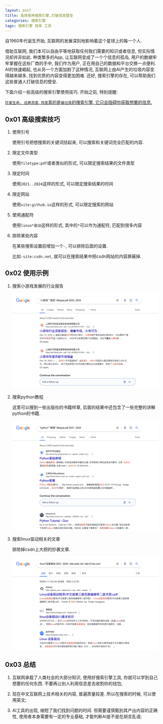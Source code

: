 ```yaml
---
layout: post
title: 高效使用搜索引擎,打破信息壁垒
categories: 搜索引擎
tags: 搜索引擎 效率 工具
---
```


自1960年代诞生开始, 互联网的发展深刻地影响着这个星球上的每一个人.

借助互联网, 我们本可以自由平等地获取任何我们需要的知识或者信息, 但实际情况却并非如此. 种类繁多的App, 让互联网变成了一个个信息的孤岛, 用户的数据牢牢掌握在这些厂商的手中, 我们作为用户, 正在用自己的数据和平台交换一点便利. AI的快速崛起, 也从另一个方面加剧了这种情况, 互联网上由AI产生的垃圾内容变得越来越多, 找到优质的内容变得更加困难. 还好, 搜索引擎的存在, 可以帮助我们这些普通人打破信息的壁垒.

下面介绍一些高级的搜索引擎使用技巧. 开始之前, 特别提醒:

<u>`珍爱生命, 远离百度`, `百度`真的是`最垃圾`的搜索引擎, 它只会阻碍你获取想要的信息.</u>

## 0x01 高级搜索技巧

1. 使用引号

    使用引号把想搜索的关键词括起来, 可以搜索和关键词完全匹配的内容.

2. 限定文件类型

    使用`filetype:pdf`或者类似的形式, 可以限定搜索结果的文件类型

3. 限定时间

    使用`2021..2024`这样的形式, 可以限定搜索结果的时间

4. 限定网站

    使用`site:github.io`这样的形式, 可以限定搜索的网站

5. 使用通配符

    使用`linux*驱动`这样的形式, 其中的`*`可以作为通配符, 匹配到很多内容

6. 排除某些内容

    在某些搜索设置前增加一个`-`, 可以排除后面的设置.

    比如`-site:csdn.net`, 就可以在搜索结果中把csdn网站的内容屏蔽掉.

## 0x02 使用示例

1. 搜索小游戏发展的行业报告

    ![alt text](<../assets/img/posts/2024-03-22-高效使用搜索引擎/1.png>)

2. 搜索python教程

    这里可以搜到一些出版社的书籍样章, 后面的结果中还包含了一些完整的讲解python的书籍.

   ![alt text](<../assets/img/posts/2024-03-22-高效使用搜索引擎/2.png>)

3. 搜索linux驱动相关的文章

    排除掉csdn上大把的抄袭文章.

    ![alt text](<../assets/img/posts/2024-03-22-高效使用搜索引擎/3.png>)

## 0x03 总结

1. 互联网承载了人类社会的大部分知识, 使用好搜索引擎工具, 你就可以学到自己想要的任何东西. 不要再让别人利用信息差去收割你的钱包;

2. 现在中文互联网上技术相关的内容, 普遍质量较差. 所以在搜索的时候, 可以使用英文;

3. AI工具的出现, 缩短了我们找到问题的时间. 但需要谨慎甄别其产出内容的正确性, 使用者本身需要有一定的专业基础, 才能判断AI是不是在胡言乱语;